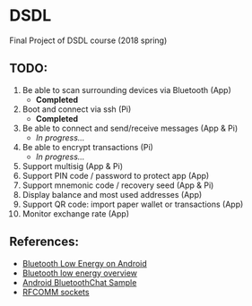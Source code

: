 # DSDL
Final Project of DSDL course (2018 spring)


TODO:
-----

1.  Be able to scan surrounding devices via Bluetooth (App)
     - **Completed**
2.  Boot and connect via ssh (Pi)
     - **Completed**
3.  Be able to connect and send/receive messages (App & Pi)
     - _In progress..._
4.  Be able to encrypt transactions (Pi)
     - _In progress..._
5.  Support multisig (App & Pi)
6.  Support PIN code / password to protect app (App)
7.  Support mnemonic code / recovery seed (App & Pi)
8.  Display balance and most used addresses (App)
9.  Support QR code: import paper wallet or transactions (App)
10. Monitor exchange rate (App)

References:
-----------

- [Bluetooth Low Energy on Android](https://www.bignerdranch.com/blog/bluetooth-low-energy-part-1/)
- [Bluetooth low energy overview](https://developer.android.com/guide/topics/connectivity/bluetooth-le)
- [Android BluetoothChat Sample](https://github.com/googlesamples/android-BluetoothChat)
- [RFCOMM sockets](https://people.csail.mit.edu/albert/bluez-intro/x502.html)
